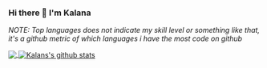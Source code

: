 ### Hi there 👋 I'm Kalana


*NOTE: Top languages does not indicate my skill level or something like that, it's a github metric of which languages i have the most code on github*

<a href="https://github.com/ffalpha">
  <img align="center" src="https://github-readme-stats.anuraghazra1.vercel.app/api/top-langs/?username=ffalpha&&count_private=true&layout=compact&theme=merko&hide=html,hack,c++,css" />
</a>
<a href="https://github.com/ffalpha">
<img align="center" src="https://github-readme-stats.anuraghazra1.vercel.app/api?username=ffalpha&show_icons=true&hide=stars&count_private=true&theme=merko&line_height=27" alt="Kalans's github stats" />
</a>

